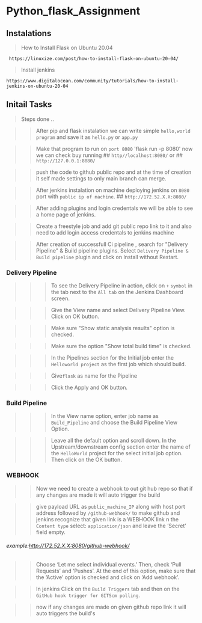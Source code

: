 # Python_flask_Assignment

## Instalations

> How to Install Flask on Ubuntu 20.04

`` https://linuxize.com/post/how-to-install-flask-on-ubuntu-20-04/``

> Install jenkins

`` https://www.digitalocean.com/community/tutorials/how-to-install-jenkins-on-ubuntu-20-04 ``

## Initail Tasks

> Steps done ..

>> After pip and flask instalation we can write simple `hello,world program` and save it as `hello.py` or `app.py`

>> Make that program to run on `port 8080` 'flask run -p 8080' now we can check buy running ## `http//localhost:8080/` or ## `http://127.0.0.1:8080/`

>> push the code to github public repo  and at the time of creation it self made settings to only main branch can merge.

>> After jenkins instalation on machine deploying jenkins on `8080` port with `public ip of machine`. ## `http://172.52.X.X:8080/`

>> After adding plugins and login credentals we will be able to see a home page of jenkins.

>> Create a freestyle job and add git public repo link to it and also need to add login access credentals to jenkins machine

>> After creation of successfull Ci pipeline , search for "Delivery Pipeline" & Build pipeline plugins. Select `Delivery Pipeline & Build pipeline` plugin and click on Install without Restart.

### Delivery Pipeline

   >>> To see the Delivery Pipeline in action, click on `+`  `symbol` in the tab next to the `All tab` on the Jenkins Dashboard screen.

   >>> Give the View name and select Delivery Pipeline View. Click on OK button.

   >>>  Make sure "Show static analysis results" option is checked.
   
   >>> Make sure the option "Show total build time" is checked.
   
   >>> In the Pipelines section for the Initial job enter the `Helloworld project` as the first job which should build.    
   
   >>> Give`flask` as name for the Pipeline
   
   >>> Click the Apply and OK button.
    
### Build Pipeline

   >>> In the View name option, enter job name as `Build_Pipeline` and choose the Build Pipeline View Option.
   
   >>> Leave all the default option and scroll down. In the Upstream/downstream config section enter the name of the `HelloWorld` project for the select initial job option. Then click on the OK button.
   
### WEBHOOK

>> Now we need to create a webhook to out git hub repo so that if any changes are made it will auto trigger the build 

>> give payload URL as `public_machine_IP` along with host port address followed by `/github-webhook/` to make github and jenkins recognize that given link is a WEBHOOK link n the `Content type` select: `application/json` and leave the ‘Secret’ field empty.
###### example:http://172.52.X.X:8080/github-webhook/

>> Choose ‘Let me select individual events.’ Then, check ‘Pull Requests’ and ‘Pushes’. At the end of this option, make sure that the ‘Active’ option is checked and click on ‘Add webhook’.

>> In jenkins Click on the `Build Triggers` tab and then on the `GitHub hook trigger for GITScm polling`.

>> now if any changes are made on given github repo link it will auto triggers the build's
